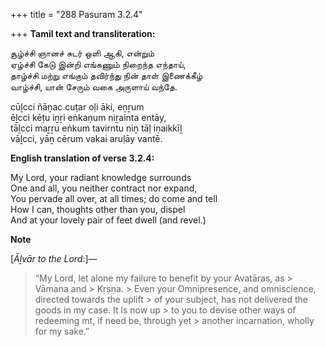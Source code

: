 +++
title = "288 Pasuram 3.2.4"

+++
**Tamil text and transliteration:**

சூழ்ச்சி ஞானச் சுடர் ஒளி ஆகி, என்றும்  
ஏழ்ச்சி கேடு இன்றி எங்கணும் நிறைந்த எந்தாய்,  
தாழ்ச்சி மற்று எங்கும் தவிர்ந்து நின் தாள் இணைக்கீழ்  
வாழ்ச்சி, யான் சேரும் வகை அருளாய் வந்தே.

cūḻcci ñāṉac cuṭar oḷi āki, eṉṟum  
ēḻcci kēṭu iṉṟi eṅkaṇum niṟainta entāy,  
tāḻcci maṟṟu eṅkum tavirntu niṉ tāḷ iṇaikkīḻ  
vāḻcci, yāṉ cērum vakai aruḷāy vantē.

**English translation of verse 3.2.4:**

My Lord, your radiant knowledge surrounds  
One and all, you neither contract nor expand,  
You pervade all over, at all times; do come and tell  
How I can, thoughts other than you, dispel  
And at your lovely pair of feet dwell (and revel.)

**Note**

[*Āḻvār to the Lord*:]—

> “My Lord, let alone my failure to benefit by your Avatāras, as > Vāmana and > Kṛṣṇa. > Even your Omnipresence, and omniscience, directed towards the uplift > of your subject, has not delivered the goods in my case. It is now up > to you to devise other ways of redeeming mt, if need be, through yet > another incarnation, wholly for my sake.”


